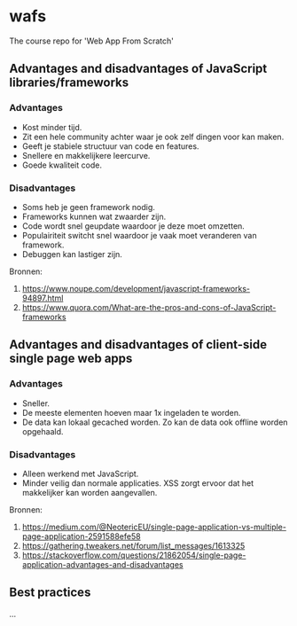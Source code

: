 # wafs
The course repo for 'Web App From Scratch'

## Advantages and disadvantages of JavaScript libraries/frameworks
 ### Advantages
 - Kost minder tijd.
 - Zit een hele community achter waar je ook zelf dingen voor kan maken.
 - Geeft je stabiele structuur van code en features.
 - Snellere en makkelijkere leercurve.
 - Goede kwaliteit code.

 
 ### Disadvantages
 - Soms heb je geen framework nodig.
 - Frameworks kunnen wat zwaarder zijn.
 - Code wordt snel geupdate waardoor je deze moet omzetten.
 - Populairiteit switcht snel waardoor je vaak moet veranderen van framework.
 - Debuggen kan lastiger zijn.
 

Bronnen:
1. https://www.noupe.com/development/javascript-frameworks-94897.html
2. https://www.quora.com/What-are-the-pros-and-cons-of-JavaScript-frameworks

## Advantages and disadvantages of client-side single page web apps
 ### Advantages
 - Sneller.
 - De meeste elementen hoeven maar 1x ingeladen te worden.
 - De data kan lokaal gecached worden. Zo kan de data ook offline worden opgehaald.
 
 
  ### Disadvantages
 - Alleen werkend met JavaScript.
 - Minder veilig dan normale applicaties. XSS zorgt ervoor dat het makkelijker kan worden aangevallen. 

 
Bronnen:
1. https://medium.com/@NeotericEU/single-page-application-vs-multiple-page-application-2591588efe58
2. https://gathering.tweakers.net/forum/list_messages/1613325
3. https://stackoverflow.com/questions/21862054/single-page-application-advantages-and-disadvantages

## Best practices
...
